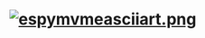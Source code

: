 
[![espymvmeasciiart.png](https://s8.postimg.org/5acaw0is5/espymvmeasciiart.png)](https://postimg.org/image/d32ynzor5/)
=======

